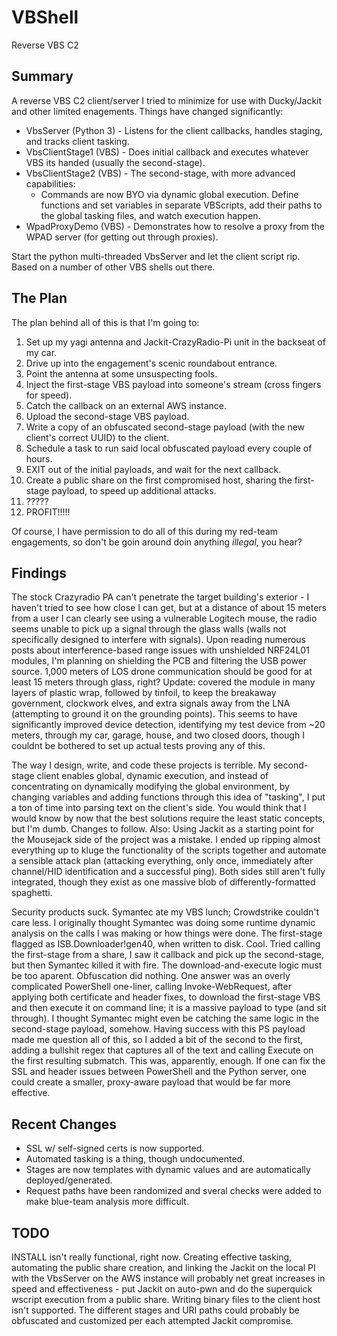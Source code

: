 # VBShell
Reverse VBS C2

## Summary
A reverse VBS C2 client/server I tried to minimize for use with Ducky/Jackit and other limited enagements. Things have changed significantly: 
* VbsServer (Python 3) - Listens for the client callbacks, handles staging, and tracks client tasking.
* VbsClientStage1 (VBS) - Does initial callback and executes whatever VBS its handed (usually the second-stage).
* VbsClientStage2 (VBS) - The second-stage, with more advanced capabilities:
  * Commands are now BYO via dynamic global execution. Define functions and set variables in separate VBScripts, add their paths to the global tasking files, and watch execution happen.
* WpadProxyDemo (VBS) - Demonstrates how to resolve a proxy from the WPAD server (for getting out through proxies).

Start the python multi-threaded VbsServer and let the client script rip. Based on a number of other VBS shells out there.

## The Plan
The plan behind all of this is that I'm going to:
1. Set up my yagi antenna and Jackit-CrazyRadio-Pi unit in the backseat of my car.
2. Drive up into the engagement's scenic roundabout entrance.
3. Point the antenna at some unsuspecting fools.
4. Inject the first-stage VBS payload into someone's stream (cross fingers for speed).
5. Catch the callback on an external AWS instance.
6. Upload the second-stage VBS payload.
7. Write a copy of an obfuscated second-stage payload (with the new client's correct UUID) to the client.
8. Schedule a task to run said local obfuscated payload every couple of hours.
9. EXIT out of the initial payloads, and wait for the next callback.
10. Create a public share on the first compromised host, sharing the first-stage payload, to speed up additional attacks.
11. ?????
12. PROFIT!!!!!

Of course, I have permission to do all of this during my red-team engagements, so don't be goin around doin anything *illegal*, you hear?

## Findings
The stock Crazyradio PA can't penetrate the target building's exterior - I haven't tried to see how close I can get, but at a distance of about 15 meters from a user I can clearly see using a vulnerable Logitech mouse, the radio seems unable to pick up a signal through the glass walls (walls not specifically designed to interfere with signals). Upon reading numerous posts about interference-based range issues with unshielded NRF24L01 modules, I'm planning on shielding the PCB and filtering the USB power source. 1,000 meters of LOS drone communication should be good for at least 15 meters through glass, right? Update: covered the module in many layers of plastic wrap, followed by tinfoil, to keep the breakaway government, clockwork elves, and extra signals away from the LNA (attempting to ground it on the grounding points). This seems to have significantly improved device detection, identifying my test device from ~20 meters, through my car, garage, house, and two closed doors, though I couldnt be bothered to set up actual tests proving any of this.

The way I design, write, and code these projects is terrible. My second-stage client enables global, dynamic execution, and instead of concentrating on dynamically modifying the global environment, by changing variables and adding functions through this idea of "tasking", I put a ton of time into parsing text on the client's side. You would think that I would know by now that the best solutions require the least static concepts, but I'm dumb. Changes to follow. Also: Using Jackit as a starting point for the Mousejack side of the project was a mistake. I ended up ripping almost everything up to kluge the functionality of the scripts together and automate a sensible attack plan (attacking everything, only once, immediately after channel/HID identification and a successful ping). Both sides still aren't fully integrated, though they exist as one massive blob of differently-formatted spaghetti.

Security products suck. Symantec ate my VBS lunch; Crowdstrike couldn't care less. I originally thought Symantec was doing some runtime dynamic analysis on the calls I was making or how things were done. The first-stage flagged as ISB.Downloader!gen40, when written to disk. Cool. Tried calling the first-stage from a share, I saw it callback and pick up the second-stage, but then Symantec killed it with fire. The download-and-execute logic must be too aparent. Obfuscation did nothing. One answer was an overly complicated PowerShell one-liner, calling Invoke-WebRequest, after applying both certificate and header fixes, to download the first-stage VBS and then execute it on command line; it is a massive payload to type (and sit through). I thought Symantec might even be catching the same logic in the second-stage payload, somehow. Having success with this PS payload made me question all of this, so I added a bit of the second to the first, adding a bullshit regex that captures all of the text and calling Execute on the first resulting submatch. This was, apparently, enough. If one can fix the SSL and header issues between PowerShell and the Python server, one could create a smaller, proxy-aware payload that would be far more effective.

## Recent Changes
* SSL w/ self-signed certs is now supported.
* Automated tasking is a thing, though undocumented.
* Stages are now templates with dynamic values and are automatically deployed/generated.
* Request paths have been randomized and sveral checks were added to make blue-team analysis more difficult.

## TODO
INSTALL isn't really functional, right now. Creating effective tasking, automating the public share creation, and linking the Jackit on the local PI with the VbsServer on the AWS instance will probably net great increases in speed and effectiveness - put Jackit on auto-pwn and do the superquick wscript execution from a public share. Writing binary files to the client host isn't supported. The different stages and URI paths could probably be obfuscated and customized per each attempted Jackit compromise.
